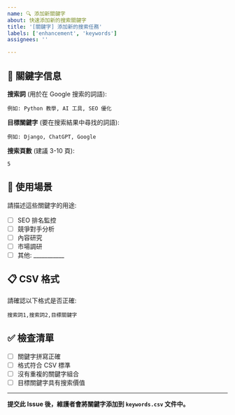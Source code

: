 ```yaml
---
name: 🔍 添加新關鍵字
about: 快速添加新的搜索關鍵字
title: '[關鍵字] 添加新的搜索任務'
labels: ['enhancement', 'keywords']
assignees: ''

---
```


## 📝 關鍵字信息

**搜索詞** (用於在 Google 搜索的詞語):
```
例如: Python 教學, AI 工具, SEO 優化
```

**目標關鍵字** (要在搜索結果中尋找的詞語):
```
例如: Django, ChatGPT, Google
```

**搜索頁數** (建議 3-10 頁):
```
5
```

## 🎯 使用場景

請描述這些關鍵字的用途:
- [ ] SEO 排名監控
- [ ] 競爭對手分析  
- [ ] 內容研究
- [ ] 市場調研
- [ ] 其他: ___________

## 📋 CSV 格式

請確認以下格式是否正確:
```csv
搜索詞1,搜索詞2,目標關鍵字
```

## ✅ 檢查清單

- [ ] 關鍵字拼寫正確
- [ ] 格式符合 CSV 標準
- [ ] 沒有重複的關鍵字組合
- [ ] 目標關鍵字具有搜索價值

---

**提交此 Issue 後，維護者會將關鍵字添加到 `keywords.csv` 文件中。**